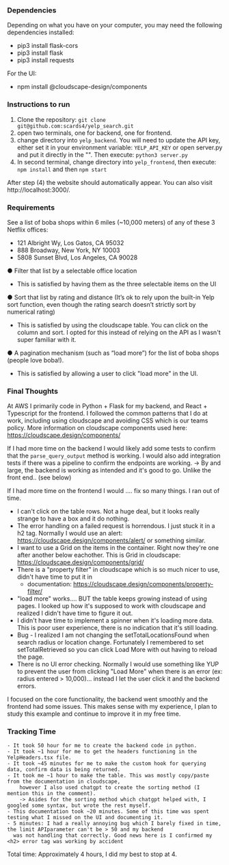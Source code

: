### Dependencies
Depending on what you have on your computer, you may need the following dependencies installed:

- pip3 install flask-cors
- pip3 install flask
- pip3 install requests

For the UI:
- npm install @cloudscape-design/components

### Instructions to run
1. Clone the repository: `git clone git@github.com:scards4/yelp_search.git`
2. open two terminals, one for backend, one for frontend.
3. change directory into `yelp_backend`. You will need to update the API key, either set it in your environment variable: `YELP_API_KEY` or open server.py and put it directly in the "". Then execute: `python3 server.py`
4. In second terminal, change directory into `yelp_frontend`, then execute: `npm install` and then `npm start`

After step (4) the website should automatically appear. You can also visit http://localhost:3000/.


### Requirements
See a list of boba shops within 6 miles (~10,000 meters) of any of these 3 Netflix offices:
- 121 Albright Wy, Los Gatos, CA 95032
- 888 Broadway, New York, NY 10003
- 5808 Sunset Blvd, Los Angeles, CA 90028


● Filter that list by a selectable office location
- This is satisfied by having them as the three selectable items on the UI

● Sort that list by rating and distance (It’s ok to rely upon the built-in Yelp sort function,
even though the rating search doesn’t strictly sort by numerical rating)
- This is satisfied by using the cloudscape table. You can click on the column and sort. I opted for this
    instead of relying on the API as I wasn't super familiar with it.

● A pagination mechanism (such as “load more”) for the list of boba shops (people love
boba!).
- This is satisfied by allowing a user to click "load more" in the UI.

### Final Thoughts
At AWS I primarily code in Python + Flask for my backend, and React + Typescript for the frontend. I followed the
common patterns that I do at work, including using cloudscape and avoiding CSS which is our teams policy. More information
on cloudscape components used here: https://cloudscape.design/components/

If I had more time on the backend I would likely add some tests to confirm that the `parse_query_output` method is
working. I would also add integration tests if there was a pipeline to confirm the endpoints are working.
    -> By and large, the backend is working as intended and it's good to go. Unlike the front end.. (see below)

If I had more time on the frontend I would .... fix so many things. I ran out of time. 
- I can't click on the table rows. Not a huge deal, but it looks really strange to have a box and it do nothing.
- The error handling on a failed request is horrendous. I just stuck it in a h2 tag. Normally I would
        use an alert: https://cloudscape.design/components/alert/ or something similar.
- I want to use a Grid on the items in the container. Right now they're one after another below eachother. This is Grid in cloudscape: https://cloudscape.design/components/grid/
- There is a "property filter" in cloudscape which is so much nicer to use, didn't have time to put it in
    - documentation: https://cloudscape.design/components/property-filter/
- "load more" works.... BUT the table keeps growing instead of using pages. I looked up how it's supposed to work with cloudscape 
       and realized I didn't have time to figure it out. 
- I didn't have time to implement a spinner when it's loading more data. This is poor user experience, there
       is no indication that it's still loading.
- Bug - I realized I am not changing the setTotalLocationsFound when search radius or location change. Fortunately I remembered 
       to set setTotalRetrieved so you can click Load More with out having to reload the page.
- There is no UI error checking. Normally I would use something like YUP to prevent the user from clicking "Load More" when there
       is an error (ex: radius entered > 10,000)... instead I let the user click it and the backend errors.

I focused on the core functionality, the backend went smoothly and the frontend had some issues. This makes sense
with my experience, I plan to study this example and continue to improve it in my free time.

### Tracking Time
    - It took 50 hour for me to create the backend code in python.
    - It took ~1 hour for me to get the headers functioning in the YelpHeaders.tsx file.
    - It took ~45 minutes for me to make the custom hook for querying data, confirm data is being returned.
    - It took me ~1 hour to make the table. This was mostly copy/paste from the documentation in cloudscape, 
        however I also used chatgpt to create the sorting method (I mention this in the comment). 
        -> Asides for the sorting method which chatgpt helped with, I googled some syntax, but wrote the rest myself.
    - This documentation took ~20 minutes. Some of this time was spent testing what I missed on the UI and documenting it.
    - 5 minutes: I had a really annoying bug which I barely fixed in time, the limit APIparameter can't be > 50 and my backend
      was not handling that correctly. Good news here is I confirmed my <h2> error tag was working by accident

Total time: Approximately 4 hours, I did my best to stop at 4.